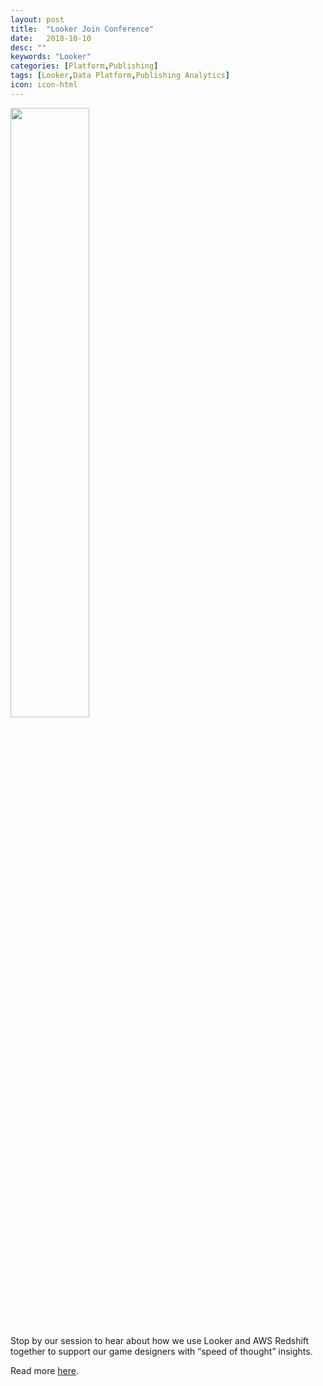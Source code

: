```yaml
---
layout: post
title:  "Looker Join Conference"
date:   2018-10-10
desc: ""
keywords: "Looker"
categories: [Platform,Publishing]
tags: [Looker,Data Platform,Publishing Analytics]
icon: icon-html
---
```


<img src="{{ site.img_path }}/looker/web-looker_join.jpg" width="50%" display="block">


Stop by our session to hear about how we use Looker and AWS Redshift together to support our game designers with “speed of thought” insights.

Read more [here](https://join2018.splashthat.com/).